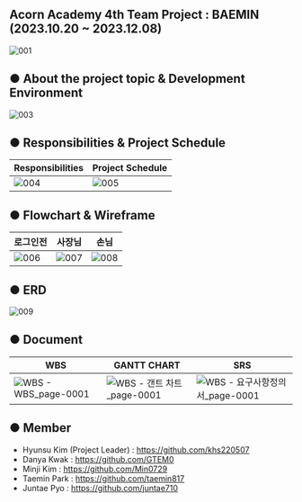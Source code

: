 ## Acorn Academy 4th Team Project : BAEMIN (2023.10.20 ~ 2023.12.08)

![001](https://github.com/khs220507/Acorn-Baemin/assets/129834692/0ea4742e-129c-4af8-8b52-2f1fa67a0349)

## ● About the project topic & Development Environment

![003](https://github.com/khs220507/Acorn-Baemin/assets/129834692/fa7ee03f-9b7b-4419-93f8-a912cd978684)

## ● Responsibilities & Project Schedule

Responsibilities | Project Schedule |
------|------|
![004](https://github.com/khs220507/Acorn-Baemin/assets/129834692/e6a036f1-d81c-43f5-abf5-df7b0169a459)|![005](https://github.com/khs220507/Acorn-Baemin/assets/129834692/e9946d52-0b8a-4273-af10-108286f16503)

## ● Flowchart & Wireframe

로그인전 | 사장님 | 손님
------|------|-----
![006](https://github.com/khs220507/Acorn-Baemin/assets/129834692/bc2a9718-7598-49b3-b709-b5b4dfd3e136)|![007](https://github.com/khs220507/Acorn-Baemin/assets/129834692/f73b36be-1d13-45a6-910d-dc669fc209ec)|![008](https://github.com/khs220507/Acorn-Baemin/assets/129834692/a0daddd1-a13c-4988-a9ad-826af5d4bcda)

## ● ERD

![009](https://github.com/khs220507/Acorn-Baemin/assets/129834692/803263cc-764e-43b0-adc2-95be4a796376)

## ● Document

WBS | GANTT CHART | SRS
------|------|-----
![WBS - WBS_page-0001](https://github.com/khs220507/Acorn-Baemin/assets/129834692/6e06dd73-fdbd-4cf6-acab-5eb6be567559)|![WBS - 갠트 차트_page-0001](https://github.com/khs220507/Acorn-Baemin/assets/129834692/7885d9d9-94d6-4e79-998f-dfe921794ad6)|![WBS - 요구사항정의서_page-0001](https://github.com/khs220507/Acorn-Baemin/assets/129834692/4aec3664-19fb-45d7-acbd-4f43fc6877aa)

## ● Member

- Hyunsu Kim (Project Leader) : https://github.com/khs220507
- Danya Kwak : https://github.com/GTEM0
- Minji Kim : https://github.com/Min0729
- Taemin Park : https://github.com/taemin817
- Juntae Pyo : https://github.com/juntae710
